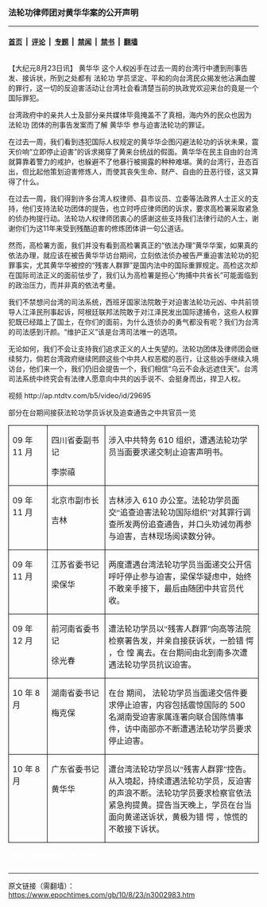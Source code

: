 ### 法轮功律师团对黄华华案的公开声明

---

#### [首页](../../../..?n3002983) &nbsp;|&nbsp; [评论](../../../../../epoch-comment?n3002983) &nbsp;|&nbsp; [专题](../../../../../epoch-special?n3002983) &nbsp;|&nbsp; [禁闻](../../../../../epoch-news?n3002983) &nbsp;|&nbsp; [禁书](../../../../../books?n3002983) &nbsp;|&nbsp; [翻墙](https://github.com/gfw-breaker/nogfw/blob/master/README.md?n3002983)


<div class="column" id="artbody" itemprop="articleBody">
 <!-- article content begin -->
 <p>
  【大纪元8月23日讯】
  <ok href="https://www.epochtimes.com/gb/tag/%E9%BB%84%E5%8D%8E%E5%8D%8E.html">
   黄华华
  </ok>
  这个人权凶手在过去一周的台湾行中遭到刑事告发、接诉状，所到之处都有
  <ok href="https://www.epochtimes.com/gb/tag/%E6%B3%95%E8%BD%AE%E5%8A%9F.html">
   法轮功
  </ok>
  学员坚定、平和的向台湾民众揭发他沾满血腥的罪行，这一切的反迫害活动让台湾社会看清楚当前的执政党欢迎来台的竟是一个国际罪犯。
 </p>
 <p>
  台湾政府中的亲共人士及部分亲共媒体毕竟掩盖不了真相，海内外的民众也因为
  <ok href="https://www.epochtimes.com/gb/tag/%E6%B3%95%E8%BD%AE%E5%8A%9F.html">
   法轮功
  </ok>
  团体的刑事告发案而了解
  <ok href="https://www.epochtimes.com/gb/tag/%E9%BB%84%E5%8D%8E%E5%8D%8E.html">
   黄华华
  </ok>
  参与迫害法轮功的罪证。
 </p>
 <p>
  在过去一周，我们看到违犯国际人权规定的黄华华企图闪避法轮功的诉状未果，震天价响“立即停止迫害”的诉求揭穿了黄来台统战的假面。黄华华在民主自由的台湾就算靠着警力的戒护，也躲避不了他暴行被揭露的种种难堪。黄的台湾行，丑态百出，但比起他策划迫害修炼人，而使其丧失生命、财产、自由的丑恶行径，这又算得了什么。
 </p>
 <p>
  在过去一周，我们得到许多台湾人权律师、县市议员、立委等法政界人士正义的支持，他们支持法轮功团体的提告，也立时呼应律师团的诉求，要求高检署采取紧急的侦办拘提行动。法轮功人权律师团衷心的感谢这些支持我们法律行动的人士，谢谢你们为这11年来受到残酷迫害的修炼团体讲一句公道话。
 </p>
 <p>
  然而，高检署方面，我们并没有看到高检署真正的“依法办理”黄华华案，如果真的依法办理，就应该在被告黄华华访台期间，立刻依法侦办被告严重迫害法轮功的犯罪事实，尤其黄华华被控的“残害人群罪”是国内法中的国际重罪规定。高检这次却在国际司法正义的面前怯步了，我们认为高检署是担心“拘捕中共省长”可能面临到的政治压力，而并非真的依法考量。
 </p>
 <p>
  我们不禁想问台湾的司法系统，西班牙国家法院敢于对迫害法轮功元凶、中共前领导人江泽民刑事起诉，阿根廷联邦法院敢于对江泽民发出国际逮捕令，这些人权罪犯既已经踏上了国土，在你们的面前，为什么连侦办的勇气都没有呢？我们为台湾的司法感到汗颜。“维护正义”该是台湾司法唯一的选项。
 </p>
 <p>
  无论如何，我们不会让支持我们追求正义的人士失望的。法轮功团体及律师团会继续努力，倘若台湾政府继续罔顾这些个中共人权恶棍的恶行，让这些凶手继续入境访台，他们来一个，我们仍旧会提告一个，我们相信“乌云不会永远遮住天”。台湾司法系统中终究会有法律人愿意向中共的凶手说不、会挺身而出，捍卫人权。
 </p>
 <p>
  视频 http://ap.ntdtv.com/b5/video/id/29695
 </p>
 <p>
  部分在台期间接获法轮功学员诉状及追查通告之中共官员一览
 </p>
 <table border="1" cellpadding="0" cellspacing="0" class="MsoTableGrid" style="border-collapse:collapse;border:none;mso-border-alt:solid windowtext .5pt; mso-yfti-tbllook:480;mso-padding-alt:0cm 5.4pt 0cm 5.4pt;mso-border-insideh: .5pt solid windowtext;mso-border-insidev:.5pt solid windowtext">
  <tr style="mso-yfti-irow:0;mso-yfti-firstrow:yes">
   <td style="width:68.4pt;border:solid windowtext 1.0pt;  mso-border-alt:solid windowtext .5pt;padding:0cm 5.4pt 0cm 5.4pt" valign="top" width="91">
    <p class="MsoNormal">
     <span lang="EN-US">
      09
     </span>
     <span style='font-family:PMingLiU;  mso-ascii-font-family:"Times New Roman";mso-hansi-font-family:"Times New Roman"'>
      年
     </span>
     <span lang="EN-US">
      11
     </span>
     <span style='font-family:PMingLiU;mso-ascii-font-family:  "Times New Roman";mso-hansi-font-family:"Times New Roman"'>
      月
     </span>
     <span lang="EN-US">
      <o:p>
      </o:p>
     </span>
    </p>
   </td>
   <td style="width:117.0pt;border:solid windowtext 1.0pt;  border-left:none;mso-border-left-alt:solid windowtext .5pt;mso-border-alt:  solid windowtext .5pt;padding:0cm 5.4pt 0cm 5.4pt" valign="top" width="156">
    <p class="MsoNormal">
     <span style='font-family:PMingLiU;mso-ascii-font-family:  "Times New Roman";mso-hansi-font-family:"Times New Roman"'>
      四川省委副书记
     </span>
     <span lang="EN-US">
      <o:p>
      </o:p>
     </span>
    </p>
    <p class="MsoNormal">
     <span style='font-family:PMingLiU;mso-ascii-font-family:  "Times New Roman";mso-hansi-font-family:"Times New Roman"'>
      李崇禧
     </span>
     <span lang="EN-US">
      <o:p>
      </o:p>
     </span>
    </p>
   </td>
   <td style="width:348.4pt;border:solid windowtext 1.0pt;  border-left:none;mso-border-left-alt:solid windowtext .5pt;mso-border-alt:  solid windowtext .5pt;padding:0cm 5.4pt 0cm 5.4pt" valign="top" width="465">
    <p class="MsoNormal">
     <span style='font-family:PMingLiU;mso-ascii-font-family:  "Times New Roman";mso-hansi-font-family:"Times New Roman"'>
      涉入中共特务
     </span>
     <span lang="EN-US">
      610
     </span>
     <span style='font-family:PMingLiU;mso-ascii-font-family:  "Times New Roman";mso-hansi-font-family:"Times New Roman"'>
      组织，遭遇法轮功学员当面要求递交制止迫害声明书。
     </span>
     <span lang="EN-US">
      <o:p>
      </o:p>
     </span>
    </p>
   </td>
  </tr>
  <tr style="mso-yfti-irow:1">
   <td style="width:68.4pt;border:solid windowtext 1.0pt;  border-top:none;mso-border-top-alt:solid windowtext .5pt;mso-border-alt:solid windowtext .5pt;  padding:0cm 5.4pt 0cm 5.4pt" valign="top" width="91">
    <p class="MsoNormal">
     <span lang="EN-US">
      09
     </span>
     <span style='font-family:PMingLiU;  mso-ascii-font-family:"Times New Roman";mso-hansi-font-family:"Times New Roman"'>
      年
     </span>
     <span lang="EN-US">
      11
     </span>
     <span style='font-family:PMingLiU;mso-ascii-font-family:  "Times New Roman";mso-hansi-font-family:"Times New Roman"'>
      月
     </span>
     <span lang="EN-US">
      <o:p>
      </o:p>
     </span>
    </p>
   </td>
   <td style="width:117.0pt;border-top:none;border-left:  none;border-bottom:solid windowtext 1.0pt;border-right:solid windowtext 1.0pt;  mso-border-top-alt:solid windowtext .5pt;mso-border-left-alt:solid windowtext .5pt;  mso-border-alt:solid windowtext .5pt;padding:0cm 5.4pt 0cm 5.4pt" valign="top" width="156">
    <p class="MsoNormal">
     <span style='font-family:PMingLiU;mso-ascii-font-family:  "Times New Roman";mso-hansi-font-family:"Times New Roman"'>
      北京市副市长
     </span>
     <span lang="EN-US">
      <o:p>
      </o:p>
     </span>
    </p>
    <p class="MsoNormal">
     <span style='font-family:PMingLiU;mso-ascii-font-family:  "Times New Roman";mso-hansi-font-family:"Times New Roman"'>
      吉林
     </span>
     <span lang="EN-US">
      <o:p>
      </o:p>
     </span>
    </p>
   </td>
   <td style="width:348.4pt;border-top:none;border-left:  none;border-bottom:solid windowtext 1.0pt;border-right:solid windowtext 1.0pt;  mso-border-top-alt:solid windowtext .5pt;mso-border-left-alt:solid windowtext .5pt;  mso-border-alt:solid windowtext .5pt;padding:0cm 5.4pt 0cm 5.4pt" valign="top" width="465">
    <p class="MsoNormal">
     <span style='font-family:PMingLiU;mso-ascii-font-family:  "Times New Roman";mso-hansi-font-family:"Times New Roman"'>
      吉林涉入
     </span>
     <span lang="EN-US">
      610
     </span>
     <span style='font-family:PMingLiU;mso-ascii-font-family:  "Times New Roman";mso-hansi-font-family:"Times New Roman"'>
      办公室。法轮功学员面交“追查迫害法轮功国际组织”对其罪行调查所发两份追查通告，并口头劝诫勿再参与迫害，吉林现场阅读数分钟。
     </span>
     <span lang="EN-US">
      <o:p>
      </o:p>
     </span>
    </p>
   </td>
  </tr>
  <tr style="mso-yfti-irow:2">
   <td style="width:68.4pt;border:solid windowtext 1.0pt;  border-top:none;mso-border-top-alt:solid windowtext .5pt;mso-border-alt:solid windowtext .5pt;  padding:0cm 5.4pt 0cm 5.4pt" valign="top" width="91">
    <p class="MsoNormal">
     <span lang="EN-US">
      09
     </span>
     <span style='font-family:PMingLiU;  mso-ascii-font-family:"Times New Roman";mso-hansi-font-family:"Times New Roman"'>
      年
     </span>
     <span lang="EN-US">
      11
     </span>
     <span style='font-family:PMingLiU;mso-ascii-font-family:  "Times New Roman";mso-hansi-font-family:"Times New Roman"'>
      月
     </span>
     <span lang="EN-US">
      <o:p>
      </o:p>
     </span>
    </p>
   </td>
   <td style="width:117.0pt;border-top:none;border-left:  none;border-bottom:solid windowtext 1.0pt;border-right:solid windowtext 1.0pt;  mso-border-top-alt:solid windowtext .5pt;mso-border-left-alt:solid windowtext .5pt;  mso-border-alt:solid windowtext .5pt;padding:0cm 5.4pt 0cm 5.4pt" valign="top" width="156">
    <p class="MsoNormal">
     <span style='font-family:PMingLiU;mso-ascii-font-family:  "Times New Roman";mso-hansi-font-family:"Times New Roman"'>
      江苏省委书记
     </span>
     <span lang="EN-US">
      <o:p>
      </o:p>
     </span>
    </p>
    <p class="MsoNormal">
     <span style='font-family:PMingLiU;mso-ascii-font-family:  "Times New Roman";mso-hansi-font-family:"Times New Roman"'>
      梁保华
     </span>
     <span lang="EN-US">
      <o:p>
      </o:p>
     </span>
    </p>
   </td>
   <td style="width:348.4pt;border-top:none;border-left:  none;border-bottom:solid windowtext 1.0pt;border-right:solid windowtext 1.0pt;  mso-border-top-alt:solid windowtext .5pt;mso-border-left-alt:solid windowtext .5pt;  mso-border-alt:solid windowtext .5pt;padding:0cm 5.4pt 0cm 5.4pt" valign="top" width="465">
    <p class="MsoNormal">
     <span style='font-family:PMingLiU;mso-ascii-font-family:  "Times New Roman";mso-hansi-font-family:"Times New Roman"'>
      两度遭遇台湾法轮功学员当面递交公开信呼吁停止参与迫害，梁保华疑虑中，始终不敢亲手接下，最后由随团中共官员代收。
     </span>
     <span lang="EN-US">
      <o:p>
      </o:p>
     </span>
    </p>
   </td>
  </tr>
  <tr style="mso-yfti-irow:3">
   <td style="width:68.4pt;border:solid windowtext 1.0pt;  border-top:none;mso-border-top-alt:solid windowtext .5pt;mso-border-alt:solid windowtext .5pt;  padding:0cm 5.4pt 0cm 5.4pt" valign="top" width="91">
    <p class="MsoNormal">
     <span lang="EN-US">
      09
     </span>
     <span style='font-family:PMingLiU;  mso-ascii-font-family:"Times New Roman";mso-hansi-font-family:"Times New Roman"'>
      年
     </span>
     <span lang="EN-US">
      12
     </span>
     <span style='font-family:PMingLiU;mso-ascii-font-family:  "Times New Roman";mso-hansi-font-family:"Times New Roman"'>
      月
     </span>
     <span lang="EN-US">
      <o:p>
      </o:p>
     </span>
    </p>
   </td>
   <td style="width:117.0pt;border-top:none;border-left:  none;border-bottom:solid windowtext 1.0pt;border-right:solid windowtext 1.0pt;  mso-border-top-alt:solid windowtext .5pt;mso-border-left-alt:solid windowtext .5pt;  mso-border-alt:solid windowtext .5pt;padding:0cm 5.4pt 0cm 5.4pt" valign="top" width="156">
    <p class="MsoNormal">
     <span style='font-family:PMingLiU;mso-ascii-font-family:  "Times New Roman";mso-hansi-font-family:"Times New Roman"'>
      前河南省委书记
     </span>
     <span lang="EN-US">
      <o:p>
      </o:p>
     </span>
    </p>
    <p class="MsoNormal">
     <span style='font-family:PMingLiU;mso-ascii-font-family:  "Times New Roman";mso-hansi-font-family:"Times New Roman"'>
      徐光春
     </span>
     <span lang="EN-US">
      <o:p>
      </o:p>
     </span>
    </p>
   </td>
   <td style="width:348.4pt;border-top:none;border-left:  none;border-bottom:solid windowtext 1.0pt;border-right:solid windowtext 1.0pt;  mso-border-top-alt:solid windowtext .5pt;mso-border-left-alt:solid windowtext .5pt;  mso-border-alt:solid windowtext .5pt;padding:0cm 5.4pt 0cm 5.4pt" valign="top" width="465">
    <p class="MsoNormal">
     <span style='font-family:PMingLiU;mso-ascii-font-family:  "Times New Roman";mso-hansi-font-family:"Times New Roman"'>
      遭法轮功学员以“残害人群罪”向高等法院检察署告发，并亲自接获诉状，一脸错
      <span class="GramE">
       愕
      </span>
      ，仓
      <span class="GramE">
       惶
      </span>
      离去。在台期间由北到南多次遭遇法轮功学员抗议迫害。
     </span>
     <span lang="EN-US">
      <o:p>
      </o:p>
     </span>
    </p>
   </td>
  </tr>
  <tr style="mso-yfti-irow:4">
   <td style="width:68.4pt;border:solid windowtext 1.0pt;  border-top:none;mso-border-top-alt:solid windowtext .5pt;mso-border-alt:solid windowtext .5pt;  padding:0cm 5.4pt 0cm 5.4pt" valign="top" width="91">
    <p class="MsoNormal">
     <span lang="EN-US">
      10
     </span>
     <span style='font-family:PMingLiU;  mso-ascii-font-family:"Times New Roman";mso-hansi-font-family:"Times New Roman"'>
      年
     </span>
     <span lang="EN-US">
      8
     </span>
     <span style='font-family:PMingLiU;mso-ascii-font-family:  "Times New Roman";mso-hansi-font-family:"Times New Roman"'>
      月
     </span>
     <span lang="EN-US">
      <o:p>
      </o:p>
     </span>
    </p>
   </td>
   <td style="width:117.0pt;border-top:none;border-left:  none;border-bottom:solid windowtext 1.0pt;border-right:solid windowtext 1.0pt;  mso-border-top-alt:solid windowtext .5pt;mso-border-left-alt:solid windowtext .5pt;  mso-border-alt:solid windowtext .5pt;padding:0cm 5.4pt 0cm 5.4pt" valign="top" width="156">
    <p class="MsoNormal">
     <span style='font-family:PMingLiU;mso-ascii-font-family:  "Times New Roman";mso-hansi-font-family:"Times New Roman"'>
      湖南省委书记
     </span>
     <span lang="EN-US">
      <o:p>
      </o:p>
     </span>
    </p>
    <p class="MsoNormal">
     <span class="GramE">
      <span style='font-family:PMingLiU;  mso-ascii-font-family:"Times New Roman";mso-hansi-font-family:"Times New Roman"'>
       梅克保
      </span>
     </span>
     <span lang="EN-US">
      <o:p>
      </o:p>
     </span>
    </p>
   </td>
   <td style="width:348.4pt;border-top:none;border-left:  none;border-bottom:solid windowtext 1.0pt;border-right:solid windowtext 1.0pt;  mso-border-top-alt:solid windowtext .5pt;mso-border-left-alt:solid windowtext .5pt;  mso-border-alt:solid windowtext .5pt;padding:0cm 5.4pt 0cm 5.4pt" valign="top" width="465">
    <p class="MsoNormal">
     <span style='font-family:PMingLiU;mso-ascii-font-family:  "Times New Roman";mso-hansi-font-family:"Times New Roman"'>
      在台
      <span class="GramE">
       期间，
      </span>
      法轮功学员当面递交信件要求停止迫害，内容包括震惊国际的
     </span>
     <span lang="EN-US">
      500
     </span>
     <span style='font-family:PMingLiU;mso-ascii-font-family:  "Times New Roman";mso-hansi-font-family:"Times New Roman"'>
      名湖南受迫害家属连署向联合国陈情事件，访中南部亦不断遭遇法轮功学员要求停止迫害。
     </span>
     <span lang="EN-US">
      <o:p>
      </o:p>
     </span>
    </p>
   </td>
  </tr>
  <tr style="mso-yfti-irow:5;mso-yfti-lastrow:yes">
   <td style="width:68.4pt;border:solid windowtext 1.0pt;  border-top:none;mso-border-top-alt:solid windowtext .5pt;mso-border-alt:solid windowtext .5pt;  padding:0cm 5.4pt 0cm 5.4pt" valign="top" width="91">
    <p class="MsoNormal">
     <span lang="EN-US">
      10
     </span>
     <span style='font-family:PMingLiU;  mso-ascii-font-family:"Times New Roman";mso-hansi-font-family:"Times New Roman"'>
      年
     </span>
     <span lang="EN-US">
      8
     </span>
     <span style='font-family:PMingLiU;mso-ascii-font-family:  "Times New Roman";mso-hansi-font-family:"Times New Roman"'>
      月
     </span>
     <span lang="EN-US">
      <o:p>
      </o:p>
     </span>
    </p>
   </td>
   <td style="width:117.0pt;border-top:none;border-left:  none;border-bottom:solid windowtext 1.0pt;border-right:solid windowtext 1.0pt;  mso-border-top-alt:solid windowtext .5pt;mso-border-left-alt:solid windowtext .5pt;  mso-border-alt:solid windowtext .5pt;padding:0cm 5.4pt 0cm 5.4pt" valign="top" width="156">
    <p class="MsoNormal">
     <span style='font-family:PMingLiU;mso-ascii-font-family:  "Times New Roman";mso-hansi-font-family:"Times New Roman"'>
      广东省委书记
     </span>
     <span lang="EN-US">
      <o:p>
      </o:p>
     </span>
    </p>
    <p class="MsoNormal">
     <span style='font-family:PMingLiU;mso-ascii-font-family:  "Times New Roman";mso-hansi-font-family:"Times New Roman"'>
      黄华华
     </span>
     <span lang="EN-US">
      <o:p>
      </o:p>
     </span>
    </p>
   </td>
   <td style="width:348.4pt;border-top:none;border-left:  none;border-bottom:solid windowtext 1.0pt;border-right:solid windowtext 1.0pt;  mso-border-top-alt:solid windowtext .5pt;mso-border-left-alt:solid windowtext .5pt;  mso-border-alt:solid windowtext .5pt;padding:0cm 5.4pt 0cm 5.4pt" valign="top" width="465">
    <p class="MsoNormal">
     <span style='font-family:PMingLiU;mso-ascii-font-family:  "Times New Roman";mso-hansi-font-family:"Times New Roman"'>
      遭台湾法轮功学员以“残害人群罪”控告。从入境起，持续遭遇法轮功学员，反迫害的声浪不断。法轮功学员要求检察官依法紧急拘提黄。提告当天晚上，学员在台当面向黄递送诉状，黄极为错
      <span class="GramE">
       愕
      </span>
      ，惊慌的不敢接下诉状。
     </span>
     <span lang="EN-US">
      <o:p>
      </o:p>
     </span>
    </p>
   </td>
  </tr>
 </table>
 <p>
  <font color="#ffffff">
   (http://www.dajiyuan.com)
  </font>
 </p>
 <!-- article content end -->
</div>


---

原文链接（需翻墙）：https://www.epochtimes.com/gb/10/8/23/n3002983.htm